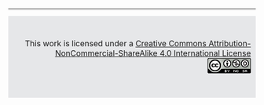 ---
<div style="text-align: right; vertical-align: middle; font-size: medium; background-color: #e6e7e9; padding: 1.875rem 0.625rem;">

  This work is licensed under a [Creative Commons Attribution-NonCommercial-ShareAlike 4.0 International License](http://creativecommons.org/licenses/by-nc/4.0/) 
[![Creative Commons License](images/cc-nc-sa.png)](http://creativecommons.org/licenses/by-nc-sa/4.0/)
</div>
